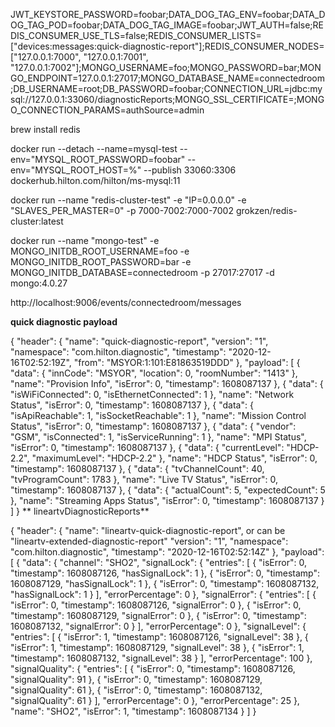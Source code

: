 JWT_KEYSTORE_PASSWORD=foobar;DATA_DOG_TAG_ENV=foobar;DATA_DOG_TAG_POD=foobar;DATA_DOG_TAG_IMAGE=foobar;JWT_AUTH=false;REDIS_CONSUMER_USE_TLS=false;REDIS_CONSUMER_LISTS=["devices:messages:quick-diagnostic-report"];REDIS_CONSUMER_NODES=["127.0.0.1:7000", "127.0.0.1:7001", "127.0.0.1:7002"];MONGO_USERNAME=foo;MONGO_PASSWORD=bar;MONGO_ENDPOINT=127.0.0.1:27017;MONGO_DATABASE_NAME=connectedroom;DB_USERNAME=root;DB_PASSWORD=foobar;CONNECTION_URL=jdbc:mysql://127.0.0.1:33060/diagnosticReports;MONGO_SSL_CERTIFICATE=;MONGO_CONNECTION_PARAMS=authSource=admin

brew install redis

docker run --detach --name=mysql-test --env="MYSQL_ROOT_PASSWORD=foobar" --env="MYSQL_ROOT_HOST=%" --publish 33060:3306 dockerhub.hilton.com/hilton/ms-mysql:11

docker run --name "redis-cluster-test" -e "IP=0.0.0.0" -e "SLAVES_PER_MASTER=0" -p 7000-7002:7000-7002 grokzen/redis-cluster:latest

docker run --name "mongo-test" -e MONGO_INITDB_ROOT_USERNAME=foo -e MONGO_INITDB_ROOT_PASSWORD=bar -e MONGO_INITDB_DATABASE=connectedroom -p 27017:27017 -d mongo:4.0.27

http://localhost:9006/events/connectedroom/messages

**quick diagnostic payload**

{
  "header": {
    "name": "quick-diagnostic-report",
    "version": "1",
    "namespace": "com.hilton.diagnostic",
    "timestamp": "2020-12-16T02:52:19Z",
    "from": "MSYOR:1:101:E81863519DDD"
  },
  "payload": [
    {
      "data": {
        "innCode": "MSYOR",
        "location": 0,
        "roomNumber": "1413"
      },
      "name": "Provision Info",
      "isError": 0,
      "timestamp": 1608087137
    },
    {
      "data": {
        "isWiFiConnected": 0,
        "isEthernetConnected": 1
      },
      "name": "Network Status",
      "isError": 0,
      "timestamp": 1608087137
    },
    {
      "data": {
        "isApiReachable": 1,
        "isSocketReachable": 1
      },
      "name": "Mission Control Status",
      "isError": 0,
      "timestamp": 1608087137
    },
    {
      "data": {
        "vendor": "GSM",
        "isConnected": 1,
        "isServiceRunning": 1
      },
      "name": "MPI Status",
      "isError": 0,
      "timestamp": 1608087137
    },
    {
      "data": {
        "currentLevel": "HDCP-2.2",
        "maximumLevel": "HDCP-2.2"
      },
      "name": "HDCP Status",
      "isError": 0,
      "timestamp": 1608087137
    },
    {
      "data": {
        "tvChannelCount": 40,
        "tvProgramCount": 1783
      },
      "name": "Live TV Status",
      "isError": 0,
      "timestamp": 1608087137
    },
    {
      "data": {
        "actualCount": 5,
        "expectedCount": 5
      },
      "name": "Streaming Apps Status",
      "isError": 0,
      "timestamp": 1608087137
    }
  ]
}
**
lineartvDiagnosticReports**


{
  "header": {
    "name": "lineartv-quick-diagnostic-report", or can be "lineartv-extended-diagnostic-report"
    "version": "1",
    "namespace": "com.hilton.diagnostic",
    "timestamp": "2020-12-16T02:52:14Z"
  },
  "payload": [
    {
      "data": {
        "channel": "SHO2",
        "signalLock": {
          "entries": [
            {
              "isError": 0,
              "timestamp": 1608087126,
              "hasSignalLock": 1
            },
            {
              "isError": 0,
              "timestamp": 1608087129,
              "hasSignalLock": 1
            },
            {
              "isError": 0,
              "timestamp": 1608087132,
              "hasSignalLock": 1
            }
          ],
          "errorPercentage": 0
        },
        "signalError": {
          "entries": [
            {
              "isError": 0,
              "timestamp": 1608087126,
              "signalError": 0
            },
            {
              "isError": 0,
              "timestamp": 1608087129,
              "signalError": 0
            },
            {
              "isError": 0,
              "timestamp": 1608087132,
              "signalError": 0
            }
          ],
          "errorPercentage": 0
        },
        "signalLevel": {
          "entries": [
            {
              "isError": 1,
              "timestamp": 1608087126,
              "signalLevel": 38
            },
            {
              "isError": 1,
              "timestamp": 1608087129,
              "signalLevel": 38
            },
            {
              "isError": 1,
              "timestamp": 1608087132,
              "signalLevel": 38
            }
          ],
          "errorPercentage": 100
        },
        "signalQuality": {
          "entries": [
            {
              "isError": 0,
              "timestamp": 1608087126,
              "signalQuality": 91
            },
            {
              "isError": 0,
              "timestamp": 1608087129,
              "signalQuality": 61
            },
            {
              "isError": 0,
              "timestamp": 1608087132,
              "signalQuality": 61
            }
          ],
          "errorPercentage": 0
        },
        "errorPercentage": 25
      },
      "name": "SHO2",
      "isError": 1,
      "timestamp": 1608087134
    }
  ]
}



